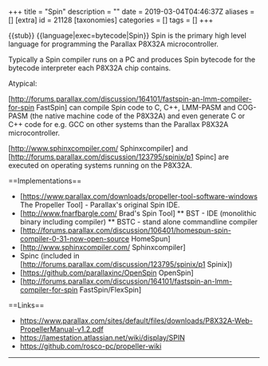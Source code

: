 +++
title = "Spin"
description = ""
date = 2019-03-04T04:46:37Z
aliases = []
[extra]
id = 21128
[taxonomies]
categories = []
tags = []
+++

{{stub}}
{{language|exec=bytecode|Spin}}
Spin is the primary high level language for programming the Parallax P8X32A microcontroller.

Typically a Spin compiler runs on a PC and produces Spin bytecode for the bytecode interpreter each P8X32A chip contains.

Atypical:

[http://forums.parallax.com/discussion/164101/fastspin-an-lmm-compiler-for-spin FastSpin] can compile Spin code to C, C++, LMM-PASM and COG-PASM (the native machine code of the P8X32A) and even generate C or C++ code for e.g. GCC on other systems than the Parallax P8X32A microcontroller.

[http://www.sphinxcompiler.com/ Sphinxcompiler] and [http://forums.parallax.com/discussion/123795/spinix/p1 Spinc] are executed on operating systems running on the P8X32A.

==Implementations==
* [https://www.parallax.com/downloads/propeller-tool-software-windows The Propeller Tool] - Parallax's original Spin IDE.
* [http://www.fnarfbargle.com/ Brad's Spin Tool]
** BST - IDE (monolithic binary including compiler)
** BSTC - stand alone commandline compiler
* [http://forums.parallax.com/discussion/106401/homespun-spin-compiler-0-31-now-open-source HomeSpun]
* [http://www.sphinxcompiler.com/ Sphinxcompiler]
* Spinc (included in [http://forums.parallax.com/discussion/123795/spinix/p1 Spinix])
* [https://github.com/parallaxinc/OpenSpin OpenSpin]
* [http://forums.parallax.com/discussion/164101/fastspin-an-lmm-compiler-for-spin FastSpin/FlexSpin]

==Links==
* https://www.parallax.com/sites/default/files/downloads/P8X32A-Web-PropellerManual-v1.2.pdf
* https://lamestation.atlassian.net/wiki/display/SPIN
* https://github.com/rosco-pc/propeller-wiki

----
